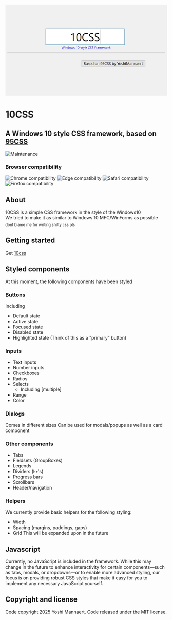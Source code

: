 ![preview](preview.jpg)

# 10CSS
## A Windows 10 style CSS framework, based on [95CSS](https://github.com/YoshiMannaert/95CSS)

![Maintenance](https://img.shields.io/maintenance/yes/2025)
<!-- ![GitHub file size in bytes](css/10css.min.css) -->

### Browser compatibility
![Chrome compatibility](https://img.shields.io/badge/Chrome-Great-brightgreen)
![Edge compatibility](https://img.shields.io/badge/Edge-Great-brightgreen)
![Safari compatibility](https://img.shields.io/badge/Safari-Good-green)
![Firefox compatibility](https://img.shields.io/badge/Firefox-Okay-yellow)

## About
10CSS is a simple CSS framework in the style of the Windows10 <br/>
We tried to make it as similar to Windows 10 MFC/WinForms as possible <br/>
<sub>dont blame me for writing shitty css pls</sub>

## Getting started
Get [10css](css/10css.min.css)

## Styled components
At this moment, the following components have been styled

### Buttons
Including
- Default state
- Active state
- Focused state
- Disabled state
- Highlighted state (Think of this as a "primary" button)

### Inputs
- Text inputs
- Number inputs
- Checkboxes
- Radios
- Selects
  - Including [multiple]
- Range
- Color

### Dialogs
Comes in different sizes
Can be used for modals/popups as well as a card component

### Other components
- Tabs
- Fieldsets (GroupBoxes)
- Legends
- Dividers (`hr`'s)
- Progress bars
- Scrollbars
- Header/navigation

### Helpers
We currently provide basic helpers for the following styling:
- Width
- Spacing (margins, paddings, gaps)
- Grid
This will be expanded upon in the future

## Javascript
Currently, no JavaScript is included in the framework. While this may change in the future to enhance interactivity for certain components—such as tabs, modals, or dropdowns—or to enable more advanced styling, our focus is on providing robust CSS styles that make it easy for you to implement any necessary JavaScript yourself.

## Copyright and license
Code copyright 2025 Yoshi Mannaert. Code released under the MIT license.